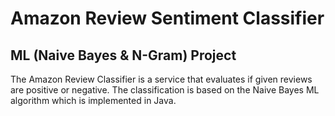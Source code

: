 # Amazon Review Sentiment Classifier
## ML (Naive Bayes & N-Gram) Project

The Amazon Review Classifier is a service that evaluates if given reviews are positive or negative. The classification is based on the Naive Bayes ML algorithm which is implemented in Java.
